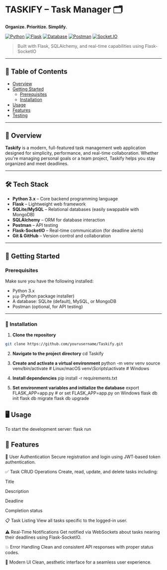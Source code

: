 # TASKIFY – Task Manager 🗂️

**Organize. Prioritize. Simplify.**

[![Python](https://img.shields.io/badge/Python-3.9-blue.svg)](https://www.python.org/)
[![Flask](https://img.shields.io/badge/Framework-Flask-yellow.svg)](https://flask.palletsprojects.com/)
[![Database](https://img.shields.io/badge/Database-SQLite%20%7C%20MySQL%20%7C%20MongoDB-lightgrey.svg)](#)
[![Postman](https://img.shields.io/badge/API%20Tested%20With-Postman-orange.svg)](https://www.postman.com/)
[![Socket.IO](https://img.shields.io/badge/RealTime-Flask--SocketIO-ff69b4.svg)](https://flask-socketio.readthedocs.io/)

> Built with Flask, SQLAlchemy, and real-time capabilities using Flask-SocketIO

---

## 📑 Table of Contents

- [Overview](#overview)
- [Getting Started](#getting-started)
  - [Prerequisites](#prerequisites)
  - [Installation](#installation)
- [Usage](#usage)
- [Features](#features)
- [Testing](#testing)

---

## 🧠 Overview

**Taskify** is a modern, full-featured task management web application designed for simplicity, performance, and real-time collaboration. Whether you're managing personal goals or a team project, Taskify helps you stay organized and meet deadlines.

---

## 🛠 Tech Stack

- **Python 3.x** – Core backend programming language  
- **Flask** – Lightweight web framework  
- **SQLite/MySQL** – Relational databases (easily swappable with MongoDB)  
- **SQLAlchemy** – ORM for database interaction  
- **Postman** – API testing  
- **Flask-SocketIO** – Real-time communication (for deadline alerts)  
- **Git & GitHub** – Version control and collaboration  

---

## 🚀 Getting Started

### Prerequisites

Make sure you have the following installed:

- Python 3.x  
- `pip` (Python package installer)
- A database: SQLite (default), MySQL, or MongoDB  
- Postman (optional, for API testing)

---

### 🔧 Installation

1. **Clone the repository**

```bash
git clone https://github.com/yourusername/Taskify.git
```

2. **Navigate to the project directory**
cd Taskify

3. **Create and activate a virtual environment**
python -m venv venv
source venv/bin/activate    # Linux/macOS
venv\Scripts\activate       # Windows

4. **Install dependencies**
pip install -r requirements.txt

5. **Set environment variables and initialize the database**
export FLASK_APP=app.py     # or set FLASK_APP=app.py on Windows
flask db init
flask db migrate
flask db upgrade

## 🖥️ Usage

To start the development server:
flask run

## 🌟 Features

🔐 User Authentication
Secure registration and login using JWT-based token authentication.

✅ Task CRUD Operations
Create, read, update, and delete tasks including:

Title

Description

Deadline

Completion status

📋 Task Listing
View all tasks specific to the logged-in user.

⚠️ Real-Time Notifications
Get notified via WebSockets about tasks nearing their deadlines using Flask-SocketIO.

💥 Error Handling
Clean and consistent API responses with proper status codes.

🎨 Modern UI
Clean, aesthetic interface for a seamless user experience.
